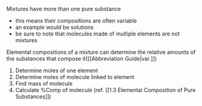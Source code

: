 Mixtures have more than one pure substance
- this means their compositions are often variable
- an example would be solutions
- be sure to note that molecules made of multiple elements are not mixtures

Elemental compositions of a mixture can determine the relative amounts of the substances that compose it([[Abbreviation Guide|var.]])
1. Determine moles of one element
2. Determine moles of molecule linked to element
3. Find mass of molecule
4. Calculate %Comp of molecule (ref. [[1.3 Elemental Composition of Pure Substances]])
